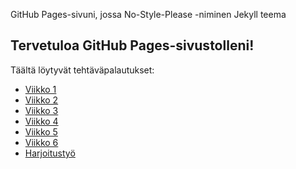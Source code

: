 GitHub Pages-sivuni, jossa No-Style-Please -niminen Jekyll teema
## Tervetuloa GitHub Pages-sivustolleni!

Täältä löytyvät tehtäväpalautukset:
- [Viikko 1](vko1.html)
- [Viikko 2](vko2.md)
- [Viikko 3](./vko3/index.html)
- [Viikko 4](./vko4/index.html)
- [Viikko 5](./vko5/vko5.md)
- [Viikko 6](./vko6/index.html)
- [Harjoitustyö](./harjoitustyo/index.html)
